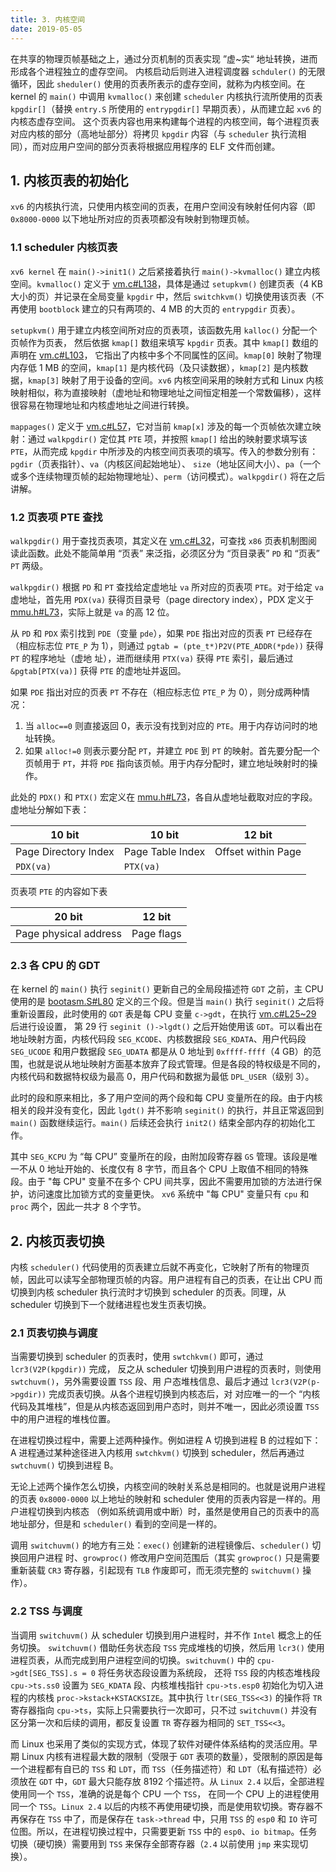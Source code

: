 ```yaml
---
title: 3. 内核空间
date: 2019-05-05
---
```


在共享的物理页帧基础之上，通过分页机制的页表实现 ”虚~实“ 地址转换，进而形成各个进程独立的虚存空间。 内核启动后则进入进程调度器 `schduler()` 的无限循环，因此 `sheduler()` 使用的页表所表示的虚存空间，就称为内核空间。在 kernel 的 `main()` 中调用 `kvmalloc()` 来创建 `scheduler` 内核执行流所使用的页表 `kpgdir[]`（替换 `entry.S` 所使用的 `entrypgdir[]` 早期页表），从而建立起 `xv6` 的内核态虚存空间。 这个页表内容也用来构建每个进程的内核空间，每个进程页表对应内核的部分（高地址部分）将拷贝 `kpgdir` 内容（与 `scheduler` 执行流相同），而对应用户空间的部分页表将根据应用程序的 ELF 文件而创建。 

## 1. 内核页表的初始化

`xv6` 的内核执行流，只使用内核空间的页表，在用户空间没有映射任何内容（即 `0x8000-0000` 以下地址所对应的页表项都没有映射到物理页帧。

### 1.1 scheduler 内核页表

`xv6 kernel` 在 `main()->init1()` 之后紧接着执行 `main()->kvmalloc()` 建立内核空间。`kvmalloc()` 定义于 [vm.c#L138](https://github.com/professordeng/xv6-expansion/blob/master/vm.c#L138)，具体是通过 `setupkvm()` 创建页表（4 KB 大小的页）并记录在全局变量 `kpgdir` 中，然后 `switchkvm()` 切换使用该页表（不再使用 `bootblock` 建立的只有两项的、4 MB 的大页的 `entrypgdir` 页表）。  

`setupkvm()` 用于建立内核空间所对应的页表项，该函数先用 `kalloc()` 分配一个页帧作为页表， 然后依据 `kmap[]` 数组来填写 `kpgdir` 页表。其中 `kmap[]` 数组的声明在 [vm.c#L103](https://github.com/professordeng/xv6-expansion/blob/master/vm.c#L103)， 它指出了内核中多个不同属性的区间。`kmap[0]` 映射了物理内存低 1 MB 的空间，`kmap[1]` 是内核代码（及只读数据），`kmap[2]` 是内核数据，`kmap[3]` 映射了用于设备的空间。`xv6` 内核空间采用的映射方式和 Linux 内核映射相似，称为直接映射（虚地址和物理地址之间恒定相差一个常数偏移），这样很容易在物理地址和内核虚地址之间进行转换。

`mappages()` 定义于 [vm.c#L57](https://github.com/professordeng/xv6-expansion/blob/master/vm.c#L57)，它对当前 `kmap[x]` 涉及的每一个页帧依次建立映射：通过 `walkpgdir()` 定位其 `PTE` 项，并按照 `kmap[]` 给出的映射要求填写该 `PTE`，从而完成 `kpgdir` 中所涉及的内核空间页表项的填写。传入的参数分别有：`pgdir`（页表指针）、`va`（内核区间起始地址）、 `size`（地址区间大小）、`pa`（一个或多个连续物理页帧的起始物理地址）、`perm`（访问模式）。`walkpgdir()` 将在之后讲解。 

### 1.2 页表项 PTE 查找

`walkpgdir()` 用于查找页表项，其定义在 [vm.c#L32](https://github.com/professordeng/xv6-expansion/blob/master/vm.c#L32)，可查找 `x86` 页表机制图阅读此函数。此处不能简单用 “页表” 来泛指，必须区分为 “页目录表” `PD` 和 “页表” `PT` 两级。

`walkpgdir()` 根据 `PD` 和 `PT` 查找给定虚地址 `va` 所对应的页表项 `PTE`。对于给定 `va` 虚地址，首先用 `PDX(va)` 获得页目录号（page directory index），PDX 定义于 [mmu.h#L73](https://github.com/professordeng/xv6-expansion/blob/master/mmu.h#L73)，实际上就是 `va` 的高 12 位。

从 `PD` 和 `PDX` 索引找到 `PDE`（变量 `pde`），如果 `PDE` 指出对应的页表 `PT` 已经存在（相应标志位 `PTE_P` 为 1），则通过 `pgtab = (pte_t*)P2V(PTE_ADDR(*pde))` 获得 `PT` 的程序地址（虚地 址），进而继续用 `PTX(va)` 获得 `PTE` 索引，最后通过 `&pgtab[PTX(va)]` 获得 `PTE` 的虚地址并返回。

如果 `PDE` 指出对应的页表 `PT` 不存在（相应标志位 `PTE_P` 为 0），则分成两种情况：

1. 当 `alloc==0` 则直接返回 0，表示没有找到对应的 `PTE`。用于内存访问时的地址转换。 
2. 如果 `alloc!=0` 则表示要分配 `PT`，并建立 `PDE` 到 `PT` 的映射。首先要分配一个页帧用于 `PT`，并将 `PDE` 指向该页帧。用于内存分配时，建立地址映射时的操作。 

此处的 `PDX()` 和 `PTX()` 宏定义在 [mmu.h#L73](https://github.com/professordeng/xv6-expansion/blob/master/mmu.h#L73)，各自从虚地址截取对应的字段。虚地址分解如下表：

| 10 bit               | 10 bit           | 12 bit             |
| -------------------- | ---------------- | ------------------ |
| Page Directory Index | Page Table Index | Offset within Page |
| `PDX(va)`            | `PTX(va)`        |                    |

 页表项 `PTE` 的内容如下表

| 20 bit                | 12 bit     |
| --------------------- | ---------- |
| Page physical address | Page flags |

### 2.3 各 CPU 的 GDT

在 kernel 的 `main()` 执行 `seginit()` 更新自己的全局段描述符 `GDT` 之前，主 CPU 使用的是 [bootasm.S#L80](https://github.com/professordeng/xv6-expansion/blob/master/bootasm.S#L80) 定义的三个段。但是当 `main()` 执行 `seginit()` 之后将重新设置段，此时使用的 `GDT` 表是每 CPU 变量 `c->gdt`，在执行 [vm.c#L25~29](https://github.com/professordeng/xv6-expansion/blob/master/vm.c#L25) 后进行设设置， 第 29 行 `seginit ()->lgdt()` 之后开始使用该 `GDT`。可以看出在地址映射方面，内核代码段 `SEG_KCODE`、内核数据段 `SEG_KDATA`、用户代码段 `SEG_UCODE` 和用户数据段 `SEG_UDATA` 都是从 0 地址到 `0xffff-ffff`（4 GB）的范围，也就是说从地址映射方面基本放弃了段式管理。但是各段的特权级是不同的，内核代码和数据特权级为最高 0，用户代码和数据为最低 `DPL_USER`（级别 3）。

此时的段和原来相比，多了用户空间的两个段和每 CPU 变量所在的段。由于内核相关的段并没有变化，因此 `lgdt()` 并不影响 `seginit()` 的执行，并且正常返回到 `main()` 函数继续运行。`main()` 后续还会执行 `init2()` 结束全部内存的初始化工作。  

其中 `SEG_KCPU` 为 “每 CPU” 变量所在的段，由附加段寄存器 `GS` 管理。该段是唯一不从 0 地址开始的、长度仅有 8 字节，而且各个 CPU 上取值不相同的特殊段。由于 "每 CPU" 变量不在多个 CPU 间共享，因此不需要用加锁的方法进行保护，访问速度比加锁方式的变量更快。 `xv6` 系统中 "每 CPU" 变量只有 `cpu` 和 `proc` 两个，因此一共才 8 个字节。

 ## 2. 内核页表切换

内核 `scheduler()` 代码使用的页表建立后就不再变化，它映射了所有的物理页帧，因此可以读写全部物理页帧的内容。用户进程有自己的页表，在让出 CPU 而切换到内核 scheduler 执行流时才切换到 scheduler 的页表。同理，从 scheduler 切换到下一个就绪进程也发生页表切换。

### 2.1 页表切换与调度

当需要切换到 scheduler 的页表时，使用 `swtchkvm()` 即可，通过 `lcr3(V2P(kpgdir))` 完成， 反之从 scheduler 切换到用户进程的页表时，则使用 `swtchuvm()`，另外需要设置 `TSS` 段、用 户态堆栈信息、最后才通过 `lcr3(V2P(p->pgdir))` 完成页表切换。从各个进程切换到内核态后，对 对应唯一的一个 “内核代码及其堆栈”，但是从内核态返回到用户态时，则并不唯一，因此必须设置 `TSS` 中的用户进程的堆栈位置。

在进程切换过程中，需要上述两种操作。例如进程 A 切换到进程 B 的过程如下：A 进程通过某种途径进入内核用 `swtchkvm()` 切换到 scheduler，然后再通过 `swtchuvm()` 切换到进程 B。

无论上述两个操作怎么切换，内核空间的映射关系总是相同的。也就是说用户进程的页表 `0x8000-0000` 以上地址的映射和 scheduler 使用的页表内容是一样的。用户进程切换到内核态 （例如系统调用或中断）时，虽然是使用自己的页表中的高地址部分，但是和 `scheduler()` 看到的空间是一样的。  

调用 `switchuvm()` 的地方有三处：`exec()` 创建新的进程镜像后、`scheduler()` 切换回用户进程 时、`growproc()` 修改用户空间范围后（其实 `growproc()` 只是需要重新装载 `CR3` 寄存器，引起现有 `TLB` 作废即可，而无须完整的 `switchuvm()` 操作）。

### 2.2 TSS 与调度

当调用 `switchuvm()` 从 scheduler 切换到用户进程时，并不作 `Intel` 概念上的任务切换。 `switchuvm()` 借助任务状态段 `TSS` 完成堆栈的切换，然后用 `lcr3()` 使用进程页表，从而完成到用户进程空间的切换。`switchuvm()` 中的 `cpu->gdt[SEG_TSS].s = 0` 将任务状态段设置为系统段， 还将 `TSS` 段的内核态堆栈段 `cpu->ts.ss0` 设置为 `SEG_KDATA` 段、内核堆栈指针 `cpu->ts.esp0` 初始化为切入进程的内核栈 `proc->kstack+KSTACKSIZE`。其中执行 `ltr(SEG_TSS<<3)` 的操作将 `TR` 寄存器指向 `cpu->ts`，实际上只需要执行一次即可，只不过 `switchuvm()` 并没有区分第一次和后续的调用，都反复设置 `TR` 寄存器为相同的 `SET_TSS<<3`。 

而 Linux 也采用了类似的实现方式，体现了软件对硬件体系结构的灵活应用。早期 Linux 内核有进程最大数的限制（受限于 `GDT` 表项的数量），受限制的原因是每一个进程都有自已的 `TSS` 和 `LDT`，而 `TSS`（任务描述符）和 `LDT`（私有描述符）必须放在 `GDT` 中，`GDT` 最大只能存放 8192 个描述符。从 `Linux 2.4` 以后，全部进程使用同一个 `TSS`，准确的说是每个 CPU 一个 `TSS`， 在同一个 CPU 上的进程使用同一个 `TSS`。`Linux 2.4` 以后的内核不再使用硬切换，而是使用软切换。寄存器不再保存在 `TSS` 中了，而是保存在 `task->thread` 中，只用 `TSS` 的 `esp0` 和 `IO` 许可位图。所以，在进程切换过程中，只需要更新 `TSS` 中的 `esp0`、`io bitmap`。任务切换（硬切换）需要用到 `TSS` 来保存全部寄存器（`2.4` 以前使用 `jmp` 来实现切换）。

